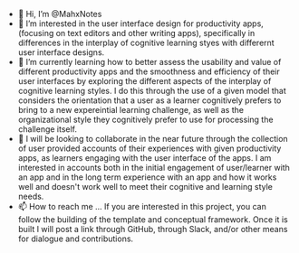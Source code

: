 - 👋 Hi, I’m @MahxNotes
- 👀 I’m interested in the user interface design for productivity apps,(focusing on text editors and other writing apps), specifically in differences in the interplay of cognitive learning styes with differernt user interface designs.
- 🌱 I’m currently learning how to better assess the usability and value of different productivity apps and the smoothness and efficiency of their user interfaces by exploring the different aspects of the interplay of cognitive learning styles. I do this through the use of a given model that considers the orientation that a user as a learner cognitively prefers to bring to a new expereintial learning challenge, as well as the organizational style they cognitively prefer to use for processing the challenge itself.
- 💞️ I will be looking to collaborate in the near future through the collection of user provided accounts of their experiences with given productivity apps, as learners engaging with the user interface of the apps. I am interested in accounts both in the initial engagement of user/learner with an app and in the long term experience with an app and how it works well and doesn't work well to meet their cognitive and learning style needs.
- 📫 How to reach me ... If you are interested in this project, you can follow the building of the template and conceptual framework. Once it is built I will post a link through GitHub, through Slack, and/or other means for dialogue and contributions.

<!---
MahxNotes/MahxNotes is a ✨ special ✨ repository because its `README.md` (this file) appears on your GitHub profile.
You can click the Preview link to take a look at your changes.
--->

